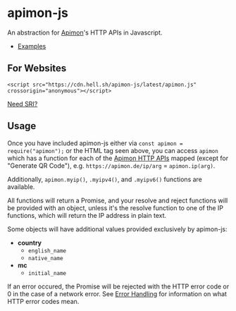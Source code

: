 # apimon-js

An abstraction for [Apimon](https://apimon.de/)'s HTTP APIs in Javascript.

- [Examples](https://github.com/hell-sh/apimon-js/tree/master/examples)

## For Websites

    <script src="https://cdn.hell.sh/apimon-js/latest/apimon.js" crossorigin="anonymous"></script>

[Need SRI?](https://cdn.hell.sh/#apimon-js)

## Usage

Once you have included apimon-js either via `const apimon = require("apimon");` or the HTML tag seen above, you can access `apimon` which has a function for each of the [Apimon HTTP APIs](https://apimon.de/http-apis) mapped (except for "Generate QR Code"), e.g. `https://apimon.de/ip/arg` = `apimon.ip(arg)`.

Additionally, `apimon.myip()`, `.myipv4()`, and `.myipv6()` functions are available.

All functions will return a Promise, and your resolve and reject functions will be provided with an object, unless it's the resolve function to one of the IP functions, which will return the IP address in plain text.

Some objects will have additional values provided exclusively by apimon-js:

- **country**
  - `english_name`
  - `native_name`
- **mc**
  - `initial_name`

If an error occured, the Promise will be rejected with the HTTP error code or 0 in the case of a network error. See [Error Handling](https://apimon.de/http-apis#errors) for information on what HTTP error codes mean.
